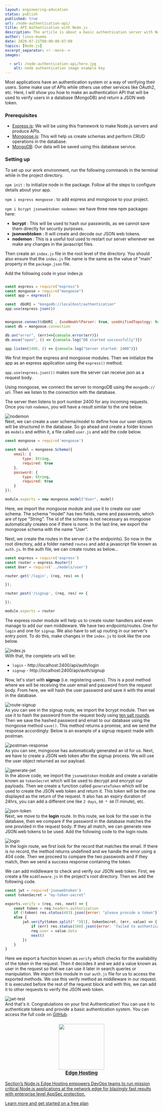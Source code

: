 ```yaml
---
layout: engineering-education
status: publish
published: true
url: /node-authentication-api/
title: API Authentication with Node.js
description: The article is about a basic authentication server with Node.js that gives API endpoints for authentication and provides a JSON web token with the login and signup requests.
author: linus-muema
date: 2020-07-21T00:00:00-07:00
topics: [Node.js]
excerpt_separator: <!--more-->
images:

  - url: /node-authentication-api/hero.jpg
    alt: node authentication image example key
---
```

Most applications have an authentication system or a way of verifying their users. Some make use of APIs while others use other services like OAuth2, etc. Here, I will show you how to make an authentication API that will be used to verify users in a database (MongoDB) and return a JSON web token.
<!--more-->

### Prerequisites
* [Express.js](https://expressjs.com/): We will be using this framework to make Node.js servers and produce APIs.
* [Mongoose.js](https://mongoosejs.com/): This will help us create schemas and perform CRUD operations in the database.
* [MongoDB](https://www.mongodb.com/): Our data will be saved using this database service.

### Setting up
To set up our work environment, run the following commands in the terminal while in the project directory.

`npm init` : to initialize node in the package. Follow all the steps to configure details about your app.

`npm i express mongoose` : to add express and mongoose to your project.

`npm i bcrypt jsonwebtoken nodemon`: we have three new npm packages here:

- **bcrypt** : This will be used to hash our passwords, as we cannot save them directly for security purposes.
- **jsonwebtoken** : It will create and decode our JSON web tokens.
- **nodemon** : This is a useful tool used to restart our server whenever we make any changes in the javascript files.

Then create an `index.js` file in the root level of the directory. You should also ensure that the `index.js` file name is the same as the value of "main" property in the `package.json` file.

Add the following code in your index.js

```javascript

const express = require("express")
const mongoose = require("mongoose")
const app = express()

const  dbURI = "mongodb://localhost/authentication"
app.use(express.json())


mongoose.connect(dbURI , {useNewUrlParser: true, useUnifiedTopology: true})
const db = mongoose.connection

db.on("error", (err)=>{console.error(err)})
db.once("open", () => {console.log("DB started successfully")})

app.listen(2400, () => {console.log("Server started: 2400")})
```

We first import the express and mongoose modules. Then we initialize the app as an express application using the `express()` method.

`app.use(express.json())` makes sure the server can receive json as a request body.

Using mongoose, we connect the server to mongoDB using the `mongodb://` uri. Then we listen to the connection with the database.

The server then listens to port number 2400 for any incoming requests. Once you run `nodemon`, you will have a result similar to the one below.

![nodemon](/node-authentication-api/nodemon.png)<br>
Next, we can create a user schema/model to define how our user objects will be structured in the database. So go ahead and create a folder known as `models` and within it, a file called `user.js` and add the code below.

```javascript
const mongoose = require('mongoose')

const model = mongoose.Schema({
    email: {
        type: String,
        required: true
    },
    password: {
        type: String,
        required: true
    }
});

module.exports = new mongoose.model("User", model)
```

Here, we import the mongoose module and use it to create our user schema. The schema "model" has two fields, name and passwords, which are of type "String". The id of the schema is not necessary as mongoose automatically creates one if there is none. In the last line, we export the mongoose schema with the name "User".

Next, we create the routes in the server (i.e the endpoints). So now in the root directory, add a folder named `routes` and add a javascript file known as `auth.js`. In the auth file, we can create routes as below...

```javascript
const express = require('express')
const router = express.Router()
const User = require('../models/user')

router.get('/login', (req, res) => {

});

router.post('/signup', (req, res) => {

});

module.exports = router
```

The express router module will help us to create router handlers and even manage to add our own middleware. We have two endpoints/routes. One for `login` and one for `signup`. We also have to set up routing in our server's entry point. To do this, make changes in the `index.js` to look like the one below.

![index.js](/node-authentication-api/app-router.png)<br>
With that, the complete urls will be:
* `login` - http://localhost:2400/api/auth/login
* `signup` - http://localhost:2400/api/auth/signup

Now, let's start with **signup** (i.e. registering users). This is a post method where we will be receiving the user email and password from the request body. From here, we will hash the user password and save it with the email in the database.

![route-signup](/node-authentication-api/route-signup.png)<br>
As you can see in the signup route, we import the bcrypt module. Then we use it to hash the password from the request body using [ten salt rounds](https://stackoverflow.com/questions/46693430/what-are-salt-rounds-and-how-are-salts-stored-in-bcrypt). Then we save the hashed password and email to our database using the mongoose method `save()`. This method returns a promise, and we send the response accordingly. Below is an example of a signup request made with postman.

![postman-response](/node-authentication-api/postman-signup-1.png)<br>
As you can see, mongoose has automatically generated an id for us. Next, we have to create a JSON web token after the signup process. We will use the user object returned as our payload.

![generate-jwt](/node-authentication-api/jwt-generate.png)<br>
In the above code, we import the `jsonwebtoken` module and create a variable known as `tokenSecret` which will be used to decrypt and encrypt our payloads. Then we create a function called `generateToken` which will be used to create the JSON web token and return it. This token will be the one displayed as the return of the request. It also has an expiry duration of 24hrs, you can add a different one like `2 days`, `60 * 60` (1 minute), etc.

![json-token](/node-authentication-api/json-token.png)<br>
Next, we move to the **login** route. In this route, we look for the user in the database, then we compare if the password in the database matches the one provided in the request body. If they all match, we can generate new JSON web tokens to be used. Add the following code to the login route.

![login](/node-authentication-api/login.png)<br>
In the login route, we first look for the record that matches the email. If there is no record, the method returns undefined and we handle the error using a 404 code. Then we proceed to compare the two passwords and if they match, then we send a success response containing the token.

We can add middleware to check and verify our JSON web token. First, we create a file `middleware.js` in the project's root directory. Then we add the following code.

```javascript
const jwt = require('jsonwebtoken')
const tokenSecret = "my-token-secret"

exports.verify = (req, res, next) => {
    const token = req.headers.authorization
    if (!token) res.status(403).json({error: "please provide a token"})
    else {
        jwt.verify(token.split(" ")[1], tokenSecret, (err, value) => {
            if (err) res.status(500).json({error: 'failed to authenticate token'})
            req.user = value.data
            next()
        })
    }
}
```

Here we export a function known as `verify` which checks for the availability of the token in the request. Then it decodes it and we add a value known as user in the request so that we can use it later in search queries or manipulation. We import this module in our `auth.js` file for us to access the exported methods. We use this verify method as middleware in our request. It is executed before the rest of the request block and with this, we can add it to other requests to verify the JSON web token.

![jwt-test](/node-authentication-api/jwt-test.png)<br>
And that's it. Congratulations on your first Authentication! You can use it to authenticate tokens and provide a basic authentication system. You can access the full code on [GitHub](https://github.com/LinusMuema/node-authentication-api).

<section class="section-rich-text xs-pb-80 xs-pt-80">
  <div class="section-container">
    <div class="section-rich-text-inner prl-5">
      <a class="decoration-none" href="/modules/node-js/">
        <div class="cta-block-box relative xs-mt-10 xs-mb-50">
          <div class="cta-block-box-left-block absolute"></div>
          <div class="cta-block-box-left-stripes absolute"></div>
          <div class="cta-block-box-inner pa-5 cta-shadow">
            <h3 class="title-3" style="text-align: center;"><img src="/assets/images/blog/featured-images/Node.js_logo.png" width="150" style="margin: 0;"><br>Edge Hosting</h3>
            <p class="xs-mb-20">Section’s Node.js Edge Hosting empowers DevOps teams to run mission critical Node.js applications at the network edge for blazingly fast results with enterprise level AppSec protection.</p>
            <span class="link-with-arrow-blue text-blue text-18-medium">Learn more and get started on a free plan</span>
          </div>
          <div class="cta-block-box-right-block absolute"></div>
          <div class="cta-block-box-right-stripes absolute"></div>
        </div>
      </a>
    </div>
  </div>
</section>
